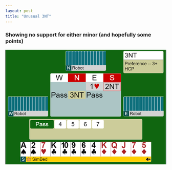 ```yaml
---
layout: post
title: "Unusual 3NT"
---
```


### Showing no support for either minor (and hopefully some points)

<img src="/assets/images/unusual_3nt.png">
